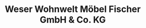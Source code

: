 ---
title: "Weser Wohnwelt Möbel Fischer GmbH & Co. KG"
url: /hoexter/weser-wohnwelt-moebel-fischer-gmbh-und-co-kg/
shop: Möbel
---